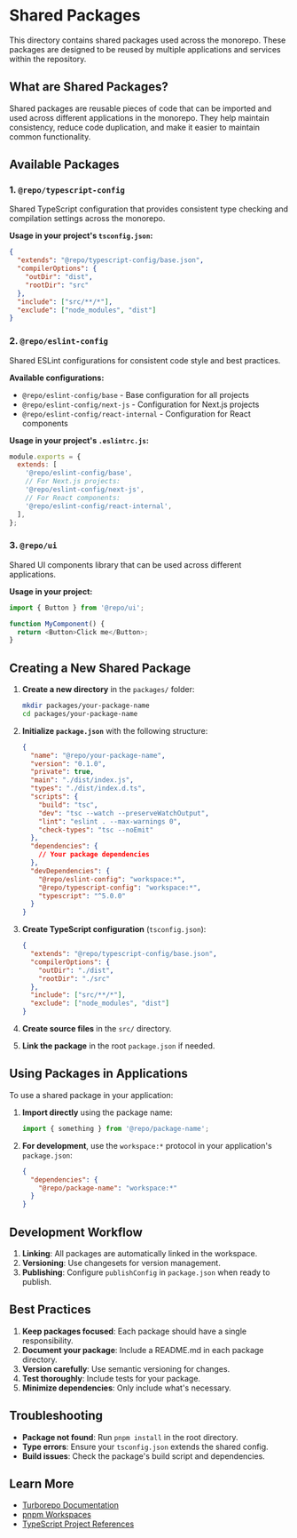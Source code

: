 # Shared Packages

This directory contains shared packages used across the monorepo. These packages are designed to be reused by multiple applications and services within the repository.

## What are Shared Packages?

Shared packages are reusable pieces of code that can be imported and used across different applications in the monorepo. They help maintain consistency, reduce code duplication, and make it easier to maintain common functionality.

## Available Packages

### 1. `@repo/typescript-config`

Shared TypeScript configuration that provides consistent type checking and compilation settings across the monorepo.

**Usage in your project's `tsconfig.json`:**

```json
{
  "extends": "@repo/typescript-config/base.json",
  "compilerOptions": {
    "outDir": "dist",
    "rootDir": "src"
  },
  "include": ["src/**/*"],
  "exclude": ["node_modules", "dist"]
}
```

### 2. `@repo/eslint-config`

Shared ESLint configurations for consistent code style and best practices.

**Available configurations:**

- `@repo/eslint-config/base` - Base configuration for all projects
- `@repo/eslint-config/next-js` - Configuration for Next.js projects
- `@repo/eslint-config/react-internal` - Configuration for React components

**Usage in your project's `.eslintrc.js`:**

```javascript
module.exports = {
  extends: [
    '@repo/eslint-config/base',
    // For Next.js projects:
    '@repo/eslint-config/next-js',
    // For React components:
    '@repo/eslint-config/react-internal',
  ],
};
```

### 3. `@repo/ui`

Shared UI components library that can be used across different applications.

**Usage in your project:**

```typescript
import { Button } from '@repo/ui';

function MyComponent() {
  return <Button>Click me</Button>;
}
```

## Creating a New Shared Package

1. **Create a new directory** in the `packages/` folder:

   ```bash
   mkdir packages/your-package-name
   cd packages/your-package-name
   ```

2. **Initialize `package.json`** with the following structure:

   ```json
   {
     "name": "@repo/your-package-name",
     "version": "0.1.0",
     "private": true,
     "main": "./dist/index.js",
     "types": "./dist/index.d.ts",
     "scripts": {
       "build": "tsc",
       "dev": "tsc --watch --preserveWatchOutput",
       "lint": "eslint . --max-warnings 0",
       "check-types": "tsc --noEmit"
     },
     "dependencies": {
       // Your package dependencies
     },
     "devDependencies": {
       "@repo/eslint-config": "workspace:*",
       "@repo/typescript-config": "workspace:*",
       "typescript": "^5.0.0"
     }
   }
   ```

3. **Create TypeScript configuration** (`tsconfig.json`):

   ```json
   {
     "extends": "@repo/typescript-config/base.json",
     "compilerOptions": {
       "outDir": "./dist",
       "rootDir": "./src"
     },
     "include": ["src/**/*"],
     "exclude": ["node_modules", "dist"]
   }
   ```

4. **Create source files** in the `src/` directory.

5. **Link the package** in the root `package.json` if needed.

## Using Packages in Applications

To use a shared package in your application:

1. **Import directly** using the package name:

   ```typescript
   import { something } from '@repo/package-name';
   ```

2. **For development**, use the `workspace:*` protocol in your application's `package.json`:

   ```json
   {
     "dependencies": {
       "@repo/package-name": "workspace:*"
     }
   }
   ```

## Development Workflow

1. **Linking**: All packages are automatically linked in the workspace.
2. **Versioning**: Use changesets for version management.
3. **Publishing**: Configure `publishConfig` in `package.json` when ready to publish.

## Best Practices

1. **Keep packages focused**: Each package should have a single responsibility.
2. **Document your package**: Include a README.md in each package directory.
3. **Version carefully**: Use semantic versioning for changes.
4. **Test thoroughly**: Include tests for your package.
5. **Minimize dependencies**: Only include what's necessary.

## Troubleshooting

- **Package not found**: Run `pnpm install` in the root directory.
- **Type errors**: Ensure your `tsconfig.json` extends the shared config.
- **Build issues**: Check the package's build script and dependencies.

## Learn More

- [Turborepo Documentation](https://turborepo.org/)
- [pnpm Workspaces](https://pnpm.io/workspaces)
- [TypeScript Project References](https://www.typescriptlang.org/docs/handbook/project-references.html)
